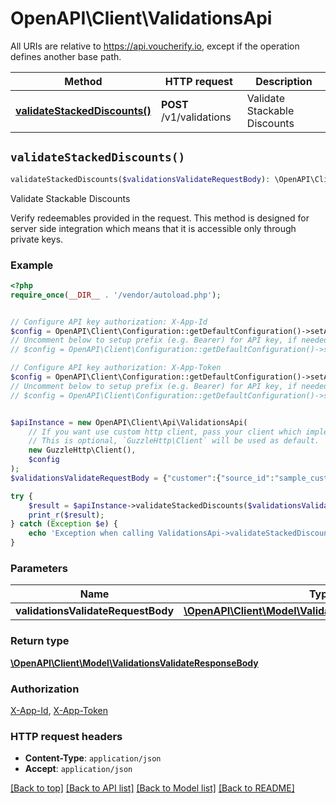 # OpenAPI\Client\ValidationsApi

All URIs are relative to https://api.voucherify.io, except if the operation defines another base path.

| Method | HTTP request | Description |
| ------------- | ------------- | ------------- |
| [**validateStackedDiscounts()**](ValidationsApi.md#validateStackedDiscounts) | **POST** /v1/validations | Validate Stackable Discounts |


## `validateStackedDiscounts()`

```php
validateStackedDiscounts($validationsValidateRequestBody): \OpenAPI\Client\Model\ValidationsValidateResponseBody
```

Validate Stackable Discounts

Verify redeemables provided in the request. This method is designed for server side integration which means that it is accessible only through private keys.

### Example

```php
<?php
require_once(__DIR__ . '/vendor/autoload.php');


// Configure API key authorization: X-App-Id
$config = OpenAPI\Client\Configuration::getDefaultConfiguration()->setApiKey('X-App-Id', 'YOUR_API_KEY');
// Uncomment below to setup prefix (e.g. Bearer) for API key, if needed
// $config = OpenAPI\Client\Configuration::getDefaultConfiguration()->setApiKeyPrefix('X-App-Id', 'Bearer');

// Configure API key authorization: X-App-Token
$config = OpenAPI\Client\Configuration::getDefaultConfiguration()->setApiKey('X-App-Token', 'YOUR_API_KEY');
// Uncomment below to setup prefix (e.g. Bearer) for API key, if needed
// $config = OpenAPI\Client\Configuration::getDefaultConfiguration()->setApiKeyPrefix('X-App-Token', 'Bearer');


$apiInstance = new OpenAPI\Client\Api\ValidationsApi(
    // If you want use custom http client, pass your client which implements `GuzzleHttp\ClientInterface`.
    // This is optional, `GuzzleHttp\Client` will be used as default.
    new GuzzleHttp\Client(),
    $config
);
$validationsValidateRequestBody = {"customer":{"source_id":"sample_customer","metadata":{"key":"value"}},"options":{"expand":["order","redeemable","category"]},"redeemables":[{"object":"voucher","id":"voucher-code"}],"session":{"type":"LOCK"},"order":{"amount":55000,"status":"PAID","items":[{"quantity":2,"price":20000,"source_id":"sample product1","related_object":"product","product":{"metadata":{"key":"value"}}},{"quantity":1,"price":15000,"source_id":"sample product2","related_object":"product","product":{"metadata":{"key":"value"}}}],"metadata":{"key":"value"}}}; // \OpenAPI\Client\Model\ValidationsValidateRequestBody

try {
    $result = $apiInstance->validateStackedDiscounts($validationsValidateRequestBody);
    print_r($result);
} catch (Exception $e) {
    echo 'Exception when calling ValidationsApi->validateStackedDiscounts: ', $e->getMessage(), PHP_EOL;
}
```

### Parameters

| Name | Type | Description  | Notes |
| ------------- | ------------- | ------------- | ------------- |
| **validationsValidateRequestBody** | [**\OpenAPI\Client\Model\ValidationsValidateRequestBody**](../Model/ValidationsValidateRequestBody.md)|  | [optional] |

### Return type

[**\OpenAPI\Client\Model\ValidationsValidateResponseBody**](../Model/ValidationsValidateResponseBody.md)

### Authorization

[X-App-Id](../../README.md#X-App-Id), [X-App-Token](../../README.md#X-App-Token)

### HTTP request headers

- **Content-Type**: `application/json`
- **Accept**: `application/json`

[[Back to top]](#) [[Back to API list]](../../README.md#endpoints)
[[Back to Model list]](../../README.md#models)
[[Back to README]](../../README.md)
